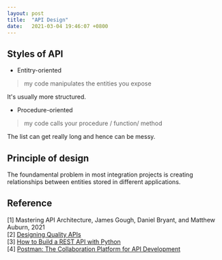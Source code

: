 ```yaml
---
layout: post
title:  "API Design"
date:   2021-03-04 19:46:07 +0800
---
```

## Styles of API

- Entitry-oriented

> my code manipulates the entities you expose

It's usually more structured. 

- Procedure-oriented

> my code calls your procedure / function/ method

The list can get really long and hence can be messy.

## Principle of design

The foundamental problem in most integration projects is creating relationships between entities stored in different applications.

## Reference

[1] Mastering API Architecture, James Gough, Daniel Bryant, and Matthew Auburn, 2021  <br>
[2] [Designing Quality APIs](https://www.youtube.com/watch?v=P0a7PwRNLVU&ab_channel=GoogleCloudTech) <br>
[3] [How to Build a REST API with Python](https://www.notion.so/bobzeng/How-to-Build-a-REST-API-with-Python-Towards-Data-Science-ef541924a02744078cef1d372a35a071) <br>
[4] [Postman: The Collaboration Platform for API Development](https://www.postman.com/)